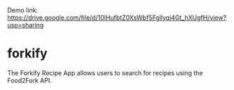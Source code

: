Demo link: https://drive.google.com/file/d/10lHufbtZ0XsWbf5Fgllyqj4Gt_hXUgfH/view?usp=sharing

# forkify
The Forkify Recipe App allows users to search for recipes using the Food2Fork API.
